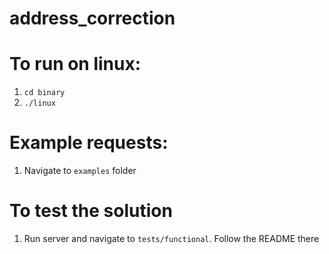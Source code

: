 # address_correction

# To run on linux:
1. `cd binary`
2. `./linux`

# Example requests:
1. Navigate to `examples` folder

# To test the solution
1. Run server and navigate to `tests/functional`. Follow the README there
